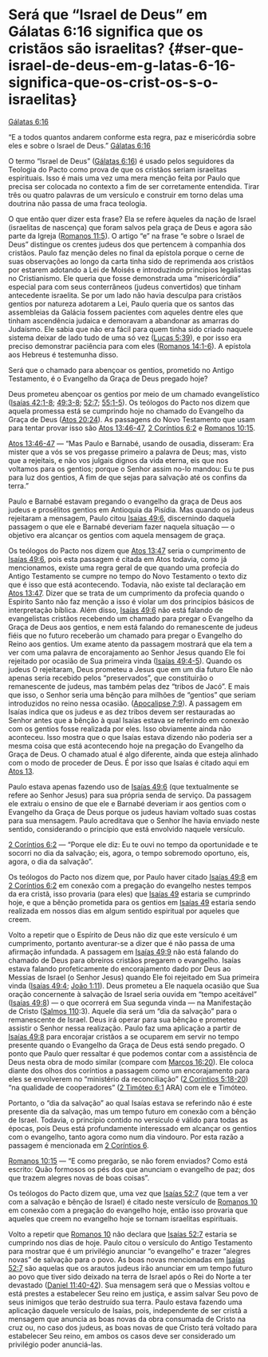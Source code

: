 # Será que “Israel de Deus” em Gálatas 6:16 significa que os cristãos são israelitas? {#ser-que-israel-de-deus-em-g-latas-6-16-significa-que-os-crist-os-s-o-israelitas}

[Gálatas 6:16](http://bibliaonline.com.br/acf/gl/6/16)

“E a todos quantos andarem conforme esta regra, paz e misericórdia sobre eles e sobre o Israel de Deus.” [Gálatas 6:16](http://bibliaonline.com.br/acf/gl/6/16)

O termo “Israel de Deus” ([Gálatas 6:16](http://bibliaonline.com.br/acf/gl/6/16)) é usado pelos seguidores da Teologia do Pacto como prova de que os cristãos seriam israelitas espirituais. Isso é mais uma vez uma mera menção feita por Paulo que precisa ser colocada no contexto a fim de ser corretamente entendida. Tirar três ou quatro palavras de um versículo e construir em torno delas uma doutrina não passa de uma fraca teologia.

O que então quer dizer esta frase? Ela se refere àqueles da nação de Israel (israelitas de nascença) que foram salvos pela graça de Deus e agora são parte da Igreja ([Romanos 11:5](http://bibliaonline.com.br/acf/rm/11/5)). O artigo “e” na frase “e sobre o Israel de Deus” distingue os crentes judeus dos que pertencem à companhia dos cristãos. Paulo faz menção deles no final da epístola porque o cerne de suas observações ao longo da carta tinha sido de reprimenda aos cristãos por estarem adotando a Lei de Moisés e introduzindo princípios legalistas no Cristianismo. Ele queria que fosse demonstrada uma “misericórdia” especial para com seus conterrâneos (judeus convertidos) que tinham antecedente israelita. Se por um lado não havia desculpa para cristãos gentios por natureza adotarem a Lei, Paulo queria que os santos das assembleias da Galácia fossem pacientes com aqueles dentre eles que tinham ascendência judaica e demoravam a abandonar as amarras do Judaísmo. Ele sabia que não era fácil para quem tinha sido criado naquele sistema deixar de lado tudo de uma só vez ([Lucas 5:39](http://bibliaonline.com.br/acf/lc/5/39)), e por isso era preciso demonstrar paciência para com eles ([Romanos 14:1-6](http://bibliaonline.com.br/acf/rm/14/1-6)). A epístola aos Hebreus é testemunha disso.

Será que o chamado para abençoar os gentios, prometido no Antigo Testamento, é o Evangelho da Graça de Deus pregado hoje?

Deus prometeu abençoar os gentios por meio de um chamado evangelístico ([Isaías 42:1-8](http://bibliaonline.com.br/acf/is/42/1-8); [49:3-8](http://bibliaonline.com.br/acf/is/49/3-8); [52:7](http://bibliaonline.com.br/acf/is/52/7); [55:1-5](http://bibliaonline.com.br/acf/is/55/1-5)). Os teólogos do Pacto nos dizem que aquela promessa está se cumprindo hoje no chamado do Evangelho da Graça de Deus ([Atos 20:24](http://bibliaonline.com.br/acf/atos/20/24)). As passagens do Novo Testamento que usam para tentar provar isso são [Atos 13:46-47](http://bibliaonline.com.br/acf/atos/13/46-47), [2 Coríntios 6:2](http://bibliaonline.com.br/acf/2co/6/2) e [Romanos 10:15](http://bibliaonline.com.br/acf/rm/10/15).

[Atos 13:46-47](http://bibliaonline.com.br/acf/atos/13/46-47) — “Mas Paulo e Barnabé, usando de ousadia, disseram: Era mister que a vós se vos pregasse primeiro a palavra de Deus; mas, visto que a rejeitais, e não vos julgais dignos da vida eterna, eis que nos voltamos para os gentios; porque o Senhor assim no-lo mandou: Eu te pus para luz dos gentios, A fim de que sejas para salvação até os confins da terra.”

Paulo e Barnabé estavam pregando o evangelho da graça de Deus aos judeus e prosélitos gentios em Antioquia da Pisídia. Mas quando os judeus rejeitaram a mensagem, Paulo citou [Isaías 49:6](http://bibliaonline.com.br/acf/is/49/6), discernindo daquela passagem o que ele e Barnabé deveriam fazer naquela situação — o objetivo era alcançar os gentios com aquela mensagem de graça.

Os teólogos do Pacto nos dizem que [Atos 13:47](http://bibliaonline.com.br/acf/atos/13/47) seria o cumprimento de [Isaías 49:6](http://bibliaonline.com.br/acf/is/49/6), pois esta passagem é citada em Atos todavia, como já mencionamos, existe uma regra geral de que quando uma profecia do Antigo Testamento se cumpre no tempo do Novo Testamento o texto diz que é isso que está acontecendo. Todavia, não existe tal declaração em [Atos 13:47](http://bibliaonline.com.br/acf/atos/13/47). Dizer que se trata de um cumprimento da profecia quando o Espírito Santo não faz menção a isso é violar um dos princípios básicos de interpretação bíblica. Além disso, [Isaías 49:6](http://bibliaonline.com.br/acf/is/49/6) não está falando de evangelistas cristãos recebendo um chamado para pregar o Evangelho da Graça de Deus aos gentios, e nem está falando do remanescente de judeus fiéis que no futuro receberão um chamado para pregar o Evangelho do Reino aos gentios. Um exame atento da passagem mostrará que ela tem a ver com uma palavra de encorajamento ao Senhor Jesus quando Ele foi rejeitado por ocasião de Sua primeira vinda ([Isaías 49:4-5](http://bibliaonline.com.br/acf/is/49/4-5)). Quando os judeus O rejeitaram, Deus prometeu a Jesus que em um dia futuro Ele não apenas seria recebido pelos “preservados”, que constituirão o remanescente de judeus, mas também pelas dez “tribos de Jacó”. E mais que isso, o Senhor seria uma bênção para milhões de “gentios” que seriam introduzidos no reino nessa ocasião. ([Apocalipse 7:9](http://bibliaonline.com.br/acf/ap/7/9)). A passagem em Isaías indica que os judeus e as dez tribos devem ser restauradas ao Senhor antes que a bênção à qual Isaías estava se referindo em conexão com os gentios fosse realizada por eles. Isso obviamente ainda não aconteceu. Isso mostra que o que Isaías estava dizendo não poderia ser a mesma coisa que está acontecendo hoje na pregação do Evangelho da Graça de Deus. O chamado atual é algo diferente, ainda que esteja alinhado com o modo de proceder de Deus. É por isso que Isaías é citado aqui em [Atos 13](http://bibliaonline.com.br/acf/atos/13).

Paulo estava apenas fazendo uso de [Isaías 49:6](http://bibliaonline.com.br/acf/is/49/6) (que textualmente se refere ao Senhor Jesus) para sua própria senda de serviço. Da passagem ele extraiu o ensino de que ele e Barnabé deveriam ir aos gentios com o Evangelho da Graça de Deus porque os judeus haviam voltado suas costas para sua mensagem. Paulo acreditava que o Senhor lhe havia enviado neste sentido, considerando o princípio que está envolvido naquele versículo.

[2 Coríntios 6:2](http://bibliaonline.com.br/acf/2co/6/2) — “Porque ele diz: Eu te ouvi no tempo da oportunidade e te socorri no dia da salvação; eis, agora, o tempo sobremodo oportuno, eis, agora, o dia da salvação”.

Os teólogos do Pacto nos dizem que, por Paulo haver citado [Isaías 49:8](http://bibliaonline.com.br/acf/is/49/8) em [2 Coríntios 6:2](http://bibliaonline.com.br/acf/2co/6/2) em conexão com a pregação do evangelho nestes tempos da era cristã, isso provaria (para eles) que [Isaías 49](http://bibliaonline.com.br/acf/is/49) estaria se cumprindo hoje, e que a bênção prometida para os gentios em [Isaías 49](http://bibliaonline.com.br/acf/is/49) estaria sendo realizada em nossos dias em algum sentido espiritual por aqueles que creem.

Volto a repetir que o Espírito de Deus não diz que este versículo é um cumprimento, portanto aventurar-se a dizer que é não passa de uma afirmação infundada. A passagem em [Isaías 49:9](http://bibliaonline.com.br/acf/is/49/9) não está falando do chamado de Deus para obreiros cristãos pregarem o evangelho. Isaías estava falando profeticamente do encorajamento dado por Deus ao Messias de Israel (o Senhor Jesus) quando Ele foi rejeitado em Sua primeira vinda ([Isaías 49:4](http://bibliaonline.com.br/acf/is/49/4); [João 1:11](http://bibliaonline.com.br/acf/jo/1/11)). Deus prometeu a Ele naquela ocasião que Sua oração concernente à salvação de Israel seria ouvida em “tempo aceitável” ([Isaías 49:8](http://bibliaonline.com.br/acf/is/49/8)) — o que ocorrerá em Sua segunda vinda — na Manifestação de Cristo ([Salmos 110](http://bibliaonline.com.br/acf/sl/11/0):3). Aquele dia será um “dia da salvação” para o remanescente de Israel. Deus irá operar para sua bênção e prometeu assistir o Senhor nessa realização. Paulo faz uma aplicação a partir de [Isaías 49:8](http://bibliaonline.com.br/acf/is/49/8) para encorajar cristãos a se ocuparem em servir no tempo presente quando o Evangelho da Graça de Deus está sendo pregado. O ponto que Paulo quer ressaltar é que podemos contar com a assistência de Deus nesta obra de modo similar (compare com [Marcos 16:20](http://bibliaonline.com.br/acf/mc/16/20)). Ele coloca diante dos olhos dos coríntios a passagem como um encorajamento para eles se envolverem no “ministério da reconciliação” ([2 Coríntios 5:18-20](http://bibliaonline.com.br/acf/2co/5/18-20)) “na qualidade de cooperadores” ([2 Timóteo 6:1](http://bibliaonline.com.br/acf/2tm/6/1) ARA) com ele e Timóteo.

Portanto, o “dia da salvação” ao qual Isaías estava se referindo não é este presente dia da salvação, mas um tempo futuro em conexão com a bênção de Israel. Todavia, o princípio contido no versículo é válido para todas as épocas, pois Deus está profundamente interessado em alcançar os gentios com o evangelho, tanto agora como num dia vindouro. Por esta razão a passagem é mencionada em [2 Coríntios 6](http://bibliaonline.com.br/acf/2co/6).

[Romanos 10:15](http://rm:10:15) — “E como pregarão, se não forem enviados? Como está escrito: Quão formosos os pés dos que anunciam o evangelho de paz; dos que trazem alegres novas de boas coisas”.

Os teólogos do Pacto dizem que, uma vez que [Isaías 52:7](http://bibliaonline.com.br/acf/is/52/7) (que tem a ver com a salvação e bênção de Israel) é citado neste versículo de [Romanos 10](http://bibliaonline.com.br/acf/rm/10) em conexão com a pregação do evangelho hoje, então isso provaria que aqueles que creem no evangelho hoje se tornam israelitas espirituais.

Volto a repetir que [Romanos 10](http://m:10) não declara que [Isaías 52:7](http://bibliaonline.com.br/acf/is/52/7) estaria se cumprindo nos dias de hoje. Paulo citou o versículo do Antigo Testamento para mostrar que é um privilégio anunciar “o evangelho” e trazer “alegres novas” de salvação para o povo. As boas novas mencionadas em [Isaías 52:7](http://bibliaonline.com.br/acf/is/52/7) são aquelas que os arautos judeus irão anunciar em um tempo futuro ao povo que tiver sido deixado na terra de Israel após o Rei do Norte a ter devastado ([Daniel 11:40-42](http://bibliaonline.com.br/acf/dn/11/40-42)). Sua mensagem será que o Messias voltou e está prestes a estabelecer Seu reino em justiça, e assim salvar Seu povo de seus inimigos que terão destruído sua terra. Paulo estava fazendo uma aplicação daquele versículo de Isaías, pois, independente de ser cristã a mensagem que anuncia as boas novas da obra consumada de Cristo na cruz ou, no caso dos judeus, as boas novas de que Cristo terá voltado para estabelecer Seu reino, em ambos os casos deve ser considerado um privilégio poder anunciá-las.